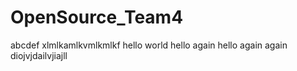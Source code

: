 # OpenSource_Team4

abcdef
xlmlkamlkvmlkmlkf
hello world
hello again
hello again again
diojvjdailvjiajll

